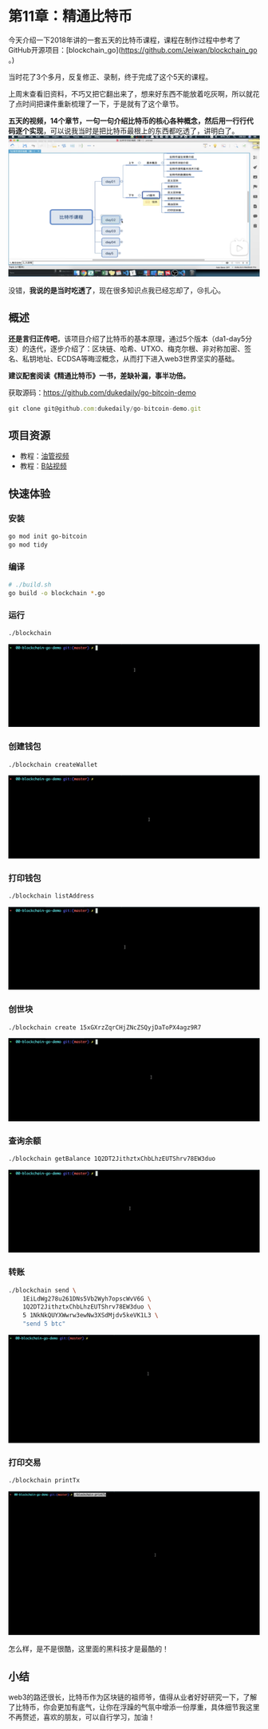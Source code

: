 # 第11章：精通比特币



今天介绍一下2018年讲的一套五天的比特币课程，课程在制作过程中参考了 GitHub开源项目：[blockchain_go](https://github.com/Jeiwan/blockchain_go 。) 



当时花了3个多月，反复修正、录制，终于完成了这个5天的课程。



上周末查看旧资料，不巧又把它翻出来了，想来好东西不能放着吃灰啊，所以就花了点时间把课件重新梳理了一下，于是就有了这个章节。



**五天的视频，14个章节，一句一句介绍比特币的核心各种概念，然后用一行行代码逐个实现**，可以说我当时是把比特币最根上的东西都吃透了，讲明白了。![image-20221108210430483](assets/image-20221108210430483.png)



没错，**我说的是当时吃透了**，现在很多知识点我已经忘却了，😢扎心。



## 概述

**还是言归正传吧**，该项目介绍了比特币的基本原理，通过5个版本（da1-day5分支）的迭代，逐步介绍了：区块链、哈希、UTXO、梅克尔根、非对称加密、签名、私钥地址、ECDSA等晦涩概念，从而打下进入web3世界坚实的基础。



**建议配套阅读《精通比特币》一书，差缺补漏，事半功倍。**



获取源码：https://github.com/dukedaily/go-bitcoin-demo

```js
git clone git@github.com:dukedaily/go-bitcoin-demo.git
```



## 项目资源

- 教程：[油管视频](https://www.youtube.com/watch?v=Wpf5KkgzElc&list=PLO_KaIZjoik9oY-Rs9BsDkHY2RJy7WcE-)
- 教程：[B站视频](https://www.bilibili.com/video/BV1EY4y1c7Yq/?spm_id_from=333.999.0.0&vd_source=42fe91bf6d16ec8841b22ea520184d76)



## 快速体验

### 安装

```sh
go mod init go-bitcoin
go mod tidy
```

### 编译

```sh
# ./build.sh
go build -o blockchain *.go
```

### 运行

```sh
./blockchain
```

![blockchain](assets/blockchain-0315512.gif)

### 创建钱包

```sh
./blockchain createWallet
```

![createwallet](assets/createwallet.gif)

### 打印钱包

```sh
./blockchain listAddress
```

![listaddress](assets/listaddress.gif)

### 创世块

```sh
./blockchain create 15xGXrzZqrCHjZNcZSQyjDaToPX4agz9R7
```

![getbalance](assets/getbalance.gif)

### 查询余额

```sh
./blockchain getBalance 1Q2DT2JithztxChbLhzEUTShrv78EW3duo
```

![getbalance](assets/getbalance-0317023.gif)

### 转账

```sh
./blockchain send \
	1EiLdWg278u261DNs5Vb2Wyh7opscWvV6G \
	1Q2DT2JithztxChbLhzEUTShrv78EW3duo \
	5 1NkNkQUYXWwrw3ewNw3XSdMjdv5keVK1L3 \
	"send 5 btc"
```

![send](assets/send-0317335.gif)

### 打印交易

```sh
./blockchain printTx
```

![printtx](assets/printtx.gif)



怎么样，是不是很酷，这里面的黑科技才是最酷的！



## 小结

web3的路还很长，比特币作为区块链的祖师爷，值得从业者好好研究一下，了解了比特币，你会更加有底气，让你在浮躁的气氛中增添一份厚重，具体细节我这里不再赘述，喜欢的朋友，可以自行学习，加油！
